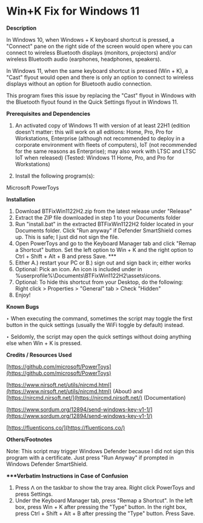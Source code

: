 # **Win+K Fix for Windows 11**
**Description**

In Windows 10, when Windows + K keyboard shortcut is pressed, a "Connect" pane on the right side of the screen would open where you can connect to wireless Bluetooth displays (monitors, projectors) and/or wireless Bluetooth audio (earphones, headphones, speakers).

In Windows 11, when the same keyboard shortcut is pressed (Win + K), a "Cast" flyout would open and there is only an option to connect to wireless displays without an option for Bluetooth audio connection.

This program fixes this issue by replacing the "Cast" flyout in Windows with the Bluetooth flyout found in the Quick Settings flyout in Windows 11.

**Prerequisites and Dependencies**

1. An activated copy of Windows 11 with version of at least 22H1 (edition doesn't matter: this will work on all editions: Home, Pro, Pro for Workstations, Enterprise (although not recommended to deploy in a corporate environment with fleets of computers), IoT (not recommended for the same reasons as Enterprise); may also work with LTSC and LTSC IoT when released) (Tested: Windows 11 Home, Pro, and Pro for Workstations)

2. Install the following program(s):

 Microsoft PowerToys

**Installation**

1. Download BTFixWin1122H2.zip from the latest release under "Release"
2. Extract the ZIP file downloaded in step 1 to your Documents folder
3. Run "install.bat" in the extracted BTFixWin1122H2 folder located in your Documents folder. Click "Run anyway" if Defender SmartShield comes up. This is safe; I just did not sign the file. 
6. Open PowerToys and go to the Keyboard Manager tab and click "Remap a Shortcut" button. Set the left option to Win + K and the right option to Ctrl + Shift + Alt + B and press Save. \*\*\*
7. Either A.) restart your PC or B.) sign out and sign back in; either works
8. Optional: Pick an icon. An icon is included under in %userprofile%\Documents\BTFixWin1122H2\assets\icons.
9. Optional: To hide this shortcut from your Desktop, do the following: Right click \> Properties \> "General" tab \> Check "Hidden"
10. Enjoy!

**Known Bugs**

‣ When executing the command, sometimes the script may toggle the first button in the quick settings (usually the WiFi toggle by default) instead.

‣ Seldomly, the script may open the quick settings without doing anything else when Win + K is pressed.

**Credits / Resources Used**

[https://github.com/microsoft/PowerToys](https://github.com/microsoft/PowerToys)

[https://www.nirsoft.net/utils/nircmd.html](https://www.nirsoft.net/utils/nircmd.html) (About) and [https://nircmd.nirsoft.net/](https://nircmd.nirsoft.net/) (Documentation)

[https://www.sordum.org/12894/send-windows-key-v1-1/](https://www.sordum.org/12894/send-windows-key-v1-1/)

[https://fluenticons.co/](https://fluenticons.co/)

**Others/Footnotes**

Note: This script may trigger Windows Defender because I did not sign this program with a certificate. Just press "Run Anyway" if prompted in Windows Defender SmartShield.

**\*\*\*Verbatim Instructions in Case of Confusion**

1. Press ᐱ on the taskbar to show the tray area. Right click PowerToys and press Settings.
2. Under the Keyboard Manager tab, press "Remap a Shortcut". In the left box, press Win + K after pressing the "Type" button. In the right box, press Ctrl + Shift + Alt + B after pressing the "Type" button. Press Save.
